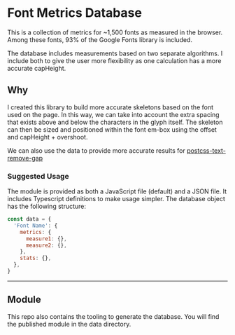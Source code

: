 # Font Metrics Database

This is a collection of metrics for ~1,500 fonts as measured in the browser. Among these fonts, 93% of the Google Fonts library is included.

The database includes measurements based on two separate algorithms. I include both to give the user more flexibility as one calculation has a more accurate capHeight.

## Why

I created this library to build more accurate skeletons based on the font used on the page. In this way, we can take into account the extra spacing that exists above and below the characters in the glyph itself. The skeleton can then be sized and positioned within the font em-box using the offset and capHeight + overshoot.

We can also use the data to provide more accurate results for [postcss-text-remove-gap](https://www.npmjs.com/package/postcss-text-remove-gap)

### Suggested Usage

The module is provided as both a JavaScript file (default) and a JSON file. It includes Typescript definitions to make usage simpler. The database object has the following structure:

```js
const data = {
  'Font Name': {
    metrics: {
      measure1: {},
      measure2: {},
    },
    stats: {},
  },
}
```

---

## Module

This repo also contains the tooling to generate the database. You will find the published module in the data directory.
